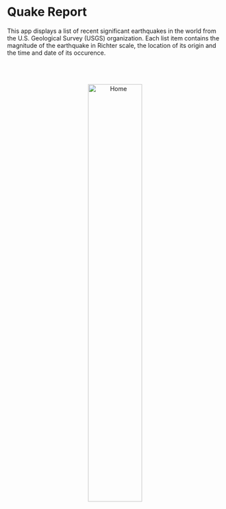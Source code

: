 # Quake Report
This app displays a list of recent significant earthquakes in the world
from the U.S. Geological Survey (USGS) organization. Each list item contains the magnitude of the earthquake in Richter scale, the location of its origin and the time and date of its occurence. 
<br>
<br>
<br>
<br>
<p align="center">
    <img src="https://user-images.githubusercontent.com/46050303/104277117-41447880-54cc-11eb-93e2-e3736850152b.jpg" alt="Home" height="50%" width="50%"></p>
<br>

